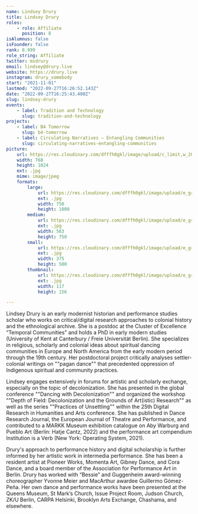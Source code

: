 ```yaml
---
name: Lindsey Drury
title: Lindsey Drury
roles:
    - role: Affiliate
      position: 8
isAlumnus: false
isFounder: false
rank: 8.999
role_string: Affiliate
twitter: msdrury
email: lindsey@drury.live
website: https://drury.live
instagram: drury_somebody
start: "2021-11-01"
lastmod: "2022-09-27T16:26:52.143Z"
date: "2022-09-27T16:25:43.400Z"
slug: lindsey-drury
events:
    - label: Tradition and Technology
      slug: tradition-and-technology
projects:
    - label: B4 Tomorrow
      slug: b4-tomorrow
    - label: Circulating Narratives – Entangling Communities
      slug: circulating-narratives-entangling-communities
picture:
    url: https://res.cloudinary.com/dfffh0gkl/image/upload/c_limit,w_2000,h_2000/e_grayscale/v1664295928/portrait_2_Praxis_Social_Imaginaries_5172c2a810.jpg
    width: 768
    height: 1024
    ext: .jpg
    mime: image/jpeg
    formats:
        large:
            url: https://res.cloudinary.com/dfffh0gkl/image/upload/e_grayscale/v1664295930/large_portrait_2_Praxis_Social_Imaginaries_5172c2a810.jpg
            ext: .jpg
            width: 750
            height: 1000
        medium:
            url: https://res.cloudinary.com/dfffh0gkl/image/upload/e_grayscale/v1664295930/medium_portrait_2_Praxis_Social_Imaginaries_5172c2a810.jpg
            ext: .jpg
            width: 563
            height: 750
        small:
            url: https://res.cloudinary.com/dfffh0gkl/image/upload/e_grayscale/v1664295931/small_portrait_2_Praxis_Social_Imaginaries_5172c2a810.jpg
            ext: .jpg
            width: 375
            height: 500
        thumbnail:
            url: https://res.cloudinary.com/dfffh0gkl/image/upload/e_grayscale/v1664295929/thumbnail_portrait_2_Praxis_Social_Imaginaries_5172c2a810.jpg
            ext: .jpg
            width: 117
            height: 156

---
```

Lindsey Drury is an early modernist historian and performance studies scholar who works on critical/digital research approaches to colonial history and the ethnological archive. She is a postdoc at the Cluster of Excellence “Temporal Communities” and holds a PhD in early modern studies (University of Kent at Canterbury / Freie Universität Berlin). She specializes in religious, scholarly and colonial ideas about spiritual dancing communities in Europe and North America from the early modern period through the 19th century. Her postdoctoral project critically analyses settler-colonial writings on ""pagan dance"" that precedented oppression of Indigenous spiritual and community practices. 

Lindsey engages extensively in forums for artistic and scholarly exchange, especially on the topic of decolonization. She has presented in the global conference ""Dancing with Decolonization"" and organized the workshop ""Depth of Field: Decolonization and the Grounds of Art(istic) Research"" as well as the series ""Practices of Unsettling"" within the 25th Digital Research in Humanities and Arts conference. She has published in Dance Research Journal, the European Journal of Theatre and Performance, and contributed to a MARKK Museum exhibition catalogue on Aby Warburg and Pueblo Art (Berlin: Hatje Cantz, 2022) and the performance art compendium Institution is a Verb (New York: Operating System, 2021).

Drury's approach to performance history and digital scholarship is further informed by her artistic work in intermedia performance. She has been a resident artist at Pioneer Works, Momenta Art, Gibney Dance, and Cora Dance, and a board member of the Association for Performance Art in Berlin. Drury has worked with “Bessie” and Guggenheim award-winning choreographer Yvonne Meier and MacArthur awardee Guillermo Gómez- Peña. Her own dance and performance works have been presented at the Queens Museum, St Mark’s Church, Issue Project Room, Judson Church, ZK/U Berlin, CARPA Helsinki, Brooklyn Arts Exchange, Chashama, and elsewhere.